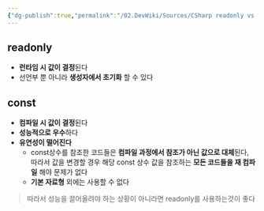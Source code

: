```yaml
---
{"dg-publish":true,"permalink":"/02.DevWiki/Sources/CSharp readonly vs const/","noteIcon":"","updated":"2025-07-19T22:58:36.000+09:00"}
---
```


## readonly
* **런타임 시 값이 결정**된다
* 선언부 뿐 아니라 **생성자에서 초기화** 할 수 있다

## const
* **컴파일 시 값이 결정**된다
* **성능적으로 우수**하다
* **유연성이 떨어진다**
	* const상수를 참조한 코드들은 **컴파일 과정에서 참조가 아닌 값으로 대체**된다, 따라서 값을 변경할 경우 해당 const 상수 값을 참조하는 **모든 코드들을 재 컴파일** 해야 문제가 없다
	* **기본 자료형** 외에는 사용할 수 없다

> 따라서 성능을 끌어올려야 하는 상황이 아니라면 readonly를 사용하는것이 좋다